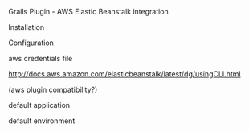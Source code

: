 Grails Plugin - AWS Elastic Beanstalk integration



Installation



Configuration



aws credentials file

http://docs.aws.amazon.com/elasticbeanstalk/latest/dg/usingCLI.html


(aws plugin compatibility?)



default application

default environment
